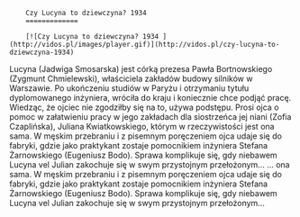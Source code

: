 
        Czy Lucyna to dziewczyna? 1934 
        =============
        
        [![Czy Lucyna to dziewczyna? 1934 ](http://vidos.pl/images/player.gif)](http://vidos.pl/czy-lucyna-to-dziewczyna-1934)
        
        
 Lucyna (Jadwiga Smosarska) jest córką prezesa Pawła Bortnowskiego (Zygmunt Chmielewski), właściciela zakładów budowy silników w Warszawie. Po ukończeniu studiów w Paryżu i otrzymaniu tytułu dyplomowanego inżyniera, wróciła do kraju i koniecznie chce podjąć pracę. Wiedząc, że ojciec nie zgodziłby się na to, używa podstępu. Prosi ojca o pomoc w załatwieniu pracy w jego zakładach dla siostrzeńca jej niani (Zofia Czaplińska), Juliana Kwiatkowskiego, którym w rzeczywistości jest ona sama. W męskim przebraniu i z pisemnym poręczeniem ojca udaje się do fabryki, gdzie jako praktykant zostaje pomocnikiem inżyniera Stefana Żarnowskiego (Eugeniusz Bodo). Sprawa komplikuje się, gdy niebawem Lucyna vel Julian zakochuje się w swym przystojnym przełożonym...   ... ona sama. W męskim przebraniu i z pisemnym poręczeniem ojca udaje się do fabryki, gdzie jako praktykant zostaje pomocnikiem inżyniera Stefana Żarnowskiego (Eugeniusz Bodo). Sprawa komplikuje się, gdy niebawem Lucyna vel Julian zakochuje się w swym przystojnym przełożonym...
    